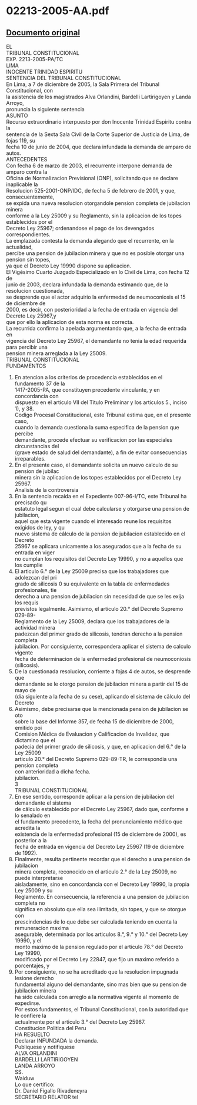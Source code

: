 
02213-2005-AA.pdf
=================
  
[Documento original](https://tc.gob.pe/jurisprudencia/2006/02213-2005-AA.pdf)  
---  
EL  
TRIBUNAL CONSTITUCIONAL  
EXP. 2213-2005-PA/TC  
LIMA  
INOCENTE TRINIDAD ESPIRITU  
SENTENCIA DEL TRIBUNAL CONSTITUCIONAL  
En Lima, a 7 de diciembre de 2005, la Sala Primera del Tribunal Constitucional, con  
la asistencia de los magistrados Alva Orlandini, Bardelli Lartirigoyen y Landa Arroyo,  
pronuncia la siguiente sentencia  
ASUNTO  
Recurso extraordinario interpuesto por don Inocente Trinidad Espiritu contra la  
sentencia de la Sexta Sala Civil de la Corte Superior de Justicia de Lima, de fojas 119, su  
fecha 10 de junio de 2004, que declara infundada la demanda de amparo de autos.  
ANTECEDENTES  
Con fecha 6 de marzo de 2003, el recurrente interpone demanda de amparo contra la  
Oficina de Normalizacion Previsional (ONP), solicitando que se declare inaplicable la  
Resolucion 525-2001-ONP/IDC, de fecha 5 de febrero de 2001, y que, consecuentemente,  
se expida una nueva resolucion otorgandole pension completa de jubilacion minera  
conforme a la Ley 25009 y su Reglamento, sin la aplicacion de los topes establecidos por el  
Decreto Ley 25967; ordenandose el pago de los devengados correspondientes.  
La emplazada contesta la demanda alegando que el recurrente, en la actualidad,  
percibe una pension de jubilacion minera y que no es posible otorgar una pension sin topes,  
ya que el Decreto Ley 19990 dispone su aplicacion.  
El Vigésimo Cuarto Juzgado Especializado en lo Civil de Lima, con fecha 12 de  
junio de 2003, declara infundada la demanda estimando que, de la resolucion cuestionada,  
se desprende que el actor adquirio la enfermedad de neumoconiosis el 15 de diciembre de  
2000, es decir, con posterioridad a la fecha de entrada en vigencia del Decreto Ley 25967,y  
que por ello la aplicacion de esta norma es correcta.  
La recurrida confirma la apelada argumentando que, a la fecha de entrada en  
vigencia del Decreto Ley 25967, el demandante no tenia la edad requerida para percibir una  
pension minera arreglada a la Ley 25009.  
TRIBUNAL CONSTITUCIONAL  
FUNDAMENTOS  
1. En atencion a los criterios de procedencia establecidos en el fundamento 37 de la  
1417-2005-PA, que constituyen precedente vinculante, y en concordancia con  
dispuesto en el articulo VII del Titulo Preliminar y los articulos 5., inciso 1), y 38.  
Codigo Procesal Constitucional, este Tribunal estima que, en el presente caso,  
cuando la demanda cuestiona la suma especifica de la pension que percibe  
demandante, procede efectuar su verificacion por las especiales circunstancias del  
(grave estado de salud del demandante), a fin de evitar consecuencias irreparables.  
2. En el presente caso, el demandante solicita un nuevo calculo de su pension de jubilac  
minera sin la aplicacion de los topes establecidos por el Decreto Ley 25967.  
Analisis de la controversia  
3. En la sentencia recaida en el Expediente 007-96-I/TC, este Tribunal ha precisado qu  
estatuto legal segun el cual debe calcularse y otorgarse una pension de jubilacion,  
aquel que esta vigente cuando el interesado reune los requisitos exigidos de ley, y qu  
nuevo sistema de câlculo de la pension de jubilacion establecido en el Decreto  
25967 se aplicara unicamente a los asegurados que a la fecha de su entrada en viger  
no cumplan los requisitos del Decreto Ley 19990, y no a aquellos que los cumplie  
4. El articulo 6.° de la Ley 25009 precisa que los trabajadores que adolezcan del pri  
grado de silicosis 0 su equivalente en la tabla de enfermedades profesionales, tie  
derecho a una pension de jubilacion sin necesidad de que se les exija los requis  
previstos legalmente. Asimismo, el articulo 20.° del Decreto Supremo 029-89-  
Reglamento de la Ley 25009, declara que los trabajadores de la actividad minera  
padezcan del primer grado de silicosis, tendran derecho a la pension completa  
jubilacion. Por consiguiente, correspondera aplicar el sistema de calculo vigente  
fecha de determinacion de la enfermedad profesional de neumoconiosis (silicosis).  
5. De la cuestionada resolucion, corriente a fojas 4 de autos, se desprende que  
demandante se le otorgo pension de jubilacion minera a partir del 15 de mayo de  
(dia siguiente a la fecha de su cese), aplicando el sistema de câlculo del Decreto  
25967. Asimismo, debe precisarse que la mencionada pension de jubilacion se oto  
sobre la base del Informe 357, de fecha 15 de diciembre de 2000, emitido poi  
Comision Médica de Evaluacion y Calificacion de Invalidez, que dictamino que el  
padecia del primer grado de silicosis, y que, en aplicacion del 6.° de la Ley 25009  
articulo 20.° del Decreto Supremo 029-89-TR, le correspondia una pension completa  
con anterioridad a dicha fecha.  
jubilacion.  
3  
TRIBUNAL CONSTITUCIONAL  
6. En ese sentido, corresponde aplicar a la pension de jubilacion del demandante el sistema  
de câlculo establecido por el Decreto Ley 25967, dado que, conforme a lo senalado en  
el fundamento precedente, la fecha del pronunciamiento médico que acredita la  
existencia de la enfermedad profesional (15 de diciembre de 2000), es posterior a la  
fecha de entrada en vigencia del Decreto Ley 25967 (19 de diciembre de 1992).  
7. Finalmente, resulta pertinente recordar que el derecho a una pension de jubilacion  
minera completa, reconocido en el articulo 2.° de la Ley 25009, no puede interpretarse  
aisladamente, sino en concordancia con el Decreto Ley 19990, la propia Ley 25009 y su  
Reglamento. En consecuencia, la referencia a una pension de jubilacion completa no  
significa en absoluto que ella sea ilimitada, sin topes, y que se otorgue con  
prescindencias de lo que debe ser calculada teniendo en cuenta la remuneracion maxima  
asegurable, determinada por los articulos 8.°, 9.° y 10.° del Decreto Ley 19990, y el  
monto maximo de la pension regulado por el articulo 78.° del Decreto Ley 19990,  
modificado por el Decreto Ley 22847, que fijo un maximo referido a porcentajes, y  
8. Por consiguiente, no se ha acreditado que la resolucion impugnada lesione derecho  
fundamental alguno del demandante, sino mas bien que su pension de jubilacion minera  
ha sido calculada con arreglo a la normativa vigente al momento de expedirse.  
Por estos fundamentos, el Tribunal Constitucional, con la autoridad que le confiere la  
actualmente por el articulo 3.° del Decreto Ley 25967.  
Constitucion Politica del Peru  
HA RESUELTO  
Declarar INFUNDADA la demanda.  
Publiquese y notifiquese  
ALVA ORLANDINI  
BARDELLI LARTIRIGOYEN  
LANDA ARROYO  
SS.  
Waiduw  
Lo que certifico:  
Dr. Daniel Figallo Rivadeneyra  
SECRETARIO RELATOR tel